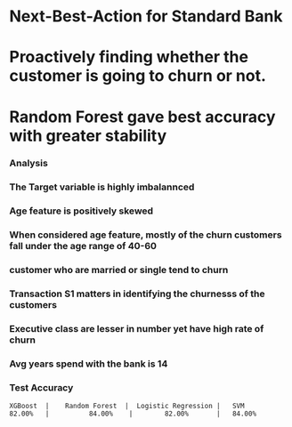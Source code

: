# Next-Best-Action for Standard Bank
# Proactively finding whether the customer is going to churn or not.

# Random Forest gave best accuracy with greater stability

### Analysis
### The Target variable is highly imbalannced
### Age feature is positively skewed
### When considered age feature, mostly of the churn customers fall under the age range of 40-60
### customer who are married or single tend to churn
### Transaction S1 matters in identifying the churnesss of the customers
### Executive class are lesser in number yet have high rate of churn
### Avg years spend with the bank is 14
### Test Accuracy
	XGBoost  |    Random Forest  |	Logistic Regression |   SVM 
	82.00%   |          84.00%    |        82.00%       |   84.00% 
